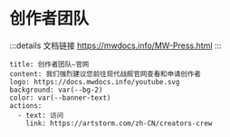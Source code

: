# 创作者团队

:::details 文档链接
https://mwdocs.info/MW-Press.html
:::

```component VPBanner
title: 创作者团队—官网
content: 我们强烈建议您前往现代战舰官网查看和申请创作者
logo: https://docs.mwdocs.info/youtube.svg
background: var(--bg-2)
color: var(--banner-text)
actions:
  - text: 访问
    link: https://artstorm.com/zh-CN/creators-crew
```